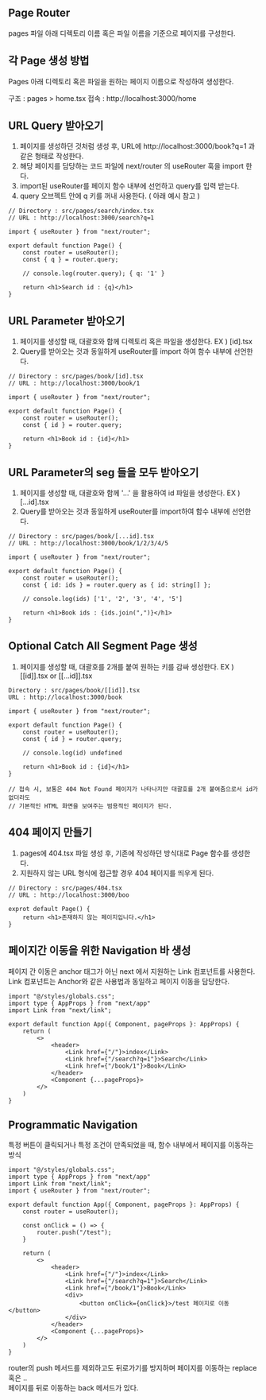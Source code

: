 ## Page Router

pages 파일 아래 디렉토리 이름 혹은 파일 이름을 기준으로 페이지를 구성한다.

## 각 Page 생성 방법

Pages 아래 디렉토리 혹은 파일을 원하는 페이지 이름으로 작성하여 생성한다.

구조 : pages > home.tsx
접속 : http://localhost:3000/home

## URL Query 받아오기

1. 페이지를 생성하던 것처럼 생성 후, URL에 http://localhost:3000/book?q=1 과 같은 형태로 작성한다.
2. 해당 페이지를 담당하는 코드 파일에 next/router 의 useRouter 훅을 import 한다.
3. import된 useRouter를 페이지 함수 내부에 선언하고 query를 입력 받는다.
4. query 오브젝트 안에 q 키를 꺼내 사용한다. ( 아래 예시 참고 )

```
// Directory : src/pages/search/index.tsx
// URL : http://localhost:3000/search?q=1

import { useRouter } from "next/router";

export default function Page() {
    const router = useRouter();
    const { q } = router.query;

    // console.log(router.query); { q: '1' }

    return <h1>Search id : {q}</h1>
}
```

## URL Parameter 받아오기

1. 페이지를 생성할 때, 대괄호와 함께 디렉토리 혹은 파일을 생성한다. EX ) [id].tsx
2. Query를 받아오는 것과 동일하게 useRouter를 import 하여 함수 내부에 선언한다.

```
// Directory : src/pages/book/[id].tsx
// URL : http://localhost:3000/book/1

import { useRouter } from "next/router";

export default function Page() {
    const router = useRouter();
    const { id } = router.query;

    return <h1>Book id : {id}</h1>
}
```

## URL Parameter의 seg 들을 모두 받아오기

1. 페이지를 생성할 때, 대괄호와 함께 '...' 을 활용하여 id 파일을 생성한다. EX ) [...id].tsx
2. Query를 받아오는 것과 동일하게 useRouter를 import하여 함수 내부에 선언한다.

```
// Directory : src/pages/book/[...id].tsx
// URL : http://localhost:3000/book/1/2/3/4/5

import { useRouter } from "next/router";

export default function Page() {
    const router = useRouter();
    const { id: ids } = router.query as { id: string[] };

    // console.log(ids) ['1', '2', '3', '4', '5']

    return <h1>Book ids : {ids.join(",")}</h1>
}
```

## Optional Catch All Segment Page 생성

1. 페이지를 생성할 때, 대괄호를 2개를 붙여 원하는 키를 감싸 생성한다. EX ) [[id]].tsx or [[...id]].tsx

```
Directory : src/pages/book/[[id]].tsx
URL : http://localhost:3000/book

import { useRouter } from "next/router";

export default function Page() {
    const router = useRouter();
    const { id } = router.query;

    // console.log(id) undefined

    return <h1>Book id : {id}</h1>
}

// 접속 시, 보통은 404 Not Found 페이지가 나타나지만 대괄호를 2개 붙여줌으로서 id가 없더라도
// 기본적인 HTML 화면을 보여주는 범용적인 페이지가 된다.
```

## 404 페이지 만들기

1. pages에 404.tsx 파일 생성 후, 기존에 작성하던 방식대로 Page 함수를 생성한다.
2. 지원하지 않는 URL 형식에 접근할 경우 404 페이지를 띄우게 된다.

```
// Directory : src/pages/404.tsx
// URL : http://localhost:3000/boo

exprot default Page() {
    return <h1>존재하지 않는 페이지입니다.</h1>
}
```

## 페이지간 이동을 위한 Navigation 바 생성

페이지 간 이동은 anchor 태그가 아닌 next 에서 지원하는 Link 컴포넌트를 사용한다.  
Link 컴포넌트는 Anchor와 같은 사용법과 동일하고 페이지 이동을 담당한다.

```
import "@/styles/globals.css";
import type { AppProps } from "next/app"
import Link from "next/link";

export default function App({ Component, pageProps }: AppProps) {
    return (
        <>
            <header>
                <Link href={"/"}>index</Link>
                <Link href={"/search?q=1"}>Search</Link>
                <Link href={"/book/1"}>Book</Link>
            </header>
            <Component {...pageProps}>
        </>
    )
}
```

## Programmatic Navigation

특정 버튼이 클릭되거나 특정 조건이 만족되었을 때, 함수 내부에서 페이지를 이동하는 방식

```
import "@/styles/globals.css";
import type { AppProps } from "next/app"
import Link from "next/link";
import { useRouter } from "next/router";

export default function App({ Component, pageProps }: AppProps) {
    const router = useRouter();

    const onClick = () => {
        router.push("/test");
    }

    return (
        <>
            <header>
                <Link href={"/"}>index</Link>
                <Link href={"/search?q=1"}>Search</Link>
                <Link href={"/book/1"}>Book</Link>
                <div>
                    <button onClick={onClick}>/test 페이지로 이동</button>
                </div>
            </header>
            <Component {...pageProps}>
        </>
    )
}
```

router의 push 메서드를 제외하고도 뒤로가기를 방지하며 페이지를 이동하는 replace 혹은 ..  
페이지를 뒤로 이동하는 back 메서드가 있다.
